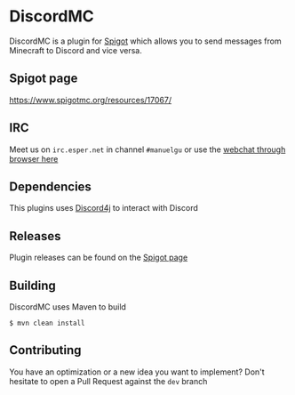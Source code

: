 # DiscordMC
DiscordMC is a plugin for [Spigot](https://spigotmc.org) which allows you to send messages from Minecraft to Discord and vice versa.

## Spigot page
https://www.spigotmc.org/resources/17067/

## IRC
Meet us on `irc.esper.net` in channel `#manuelgu` or use the [webchat through browser here](http://webchat.esper.net/?nick=&channels=manuelgu)

## Dependencies
This plugins uses [Discord4j](https://github.com/austinv11/Discord4J) to interact with Discord

## Releases
Plugin releases can be found on the [Spigot page](https://www.spigotmc.org/resources/17067/updates)

## Building
DiscordMC uses Maven to build
```
$ mvn clean install
```

## Contributing
You have an optimization or a new idea you want to implement? Don't hesitate to open a Pull Request against the `dev` branch
